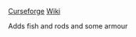 [Curseforge](https://www.curseforge.com/minecraft/mc-mods/aquaculture)   [Wiki](https://github.com/TeamMetallurgy/Aquaculture/wiki)

Adds fish and rods and some armour 